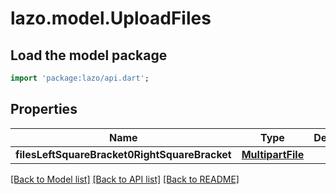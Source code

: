 # lazo.model.UploadFiles

## Load the model package
```dart
import 'package:lazo/api.dart';
```

## Properties
Name | Type | Description | Notes
------------ | ------------- | ------------- | -------------
**filesLeftSquareBracket0RightSquareBracket** | [**MultipartFile**](MultipartFile.md) |  | [optional] 

[[Back to Model list]](../README.md#documentation-for-models) [[Back to API list]](../README.md#documentation-for-api-endpoints) [[Back to README]](../README.md)


